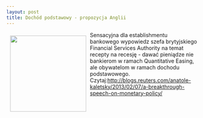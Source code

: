 ```yaml
---
layout: post
title: Dochód podstawowy - propozycja Anglii
---
```


<p><img src="{{site.baseurl}}\articles\pictures\465.Adair_Turner.jpg" align="left" style="margin: 10px 10px" width="200"><!--126-->
<p>Sensacyjna dla establishmentu bankowego wypowiedz szefa brytyjskiego Financial Services Authority na temat recepty na recesję - dawać pieniądze nie bankierom w ramach Quantitative Easing, ale obywatelom w ramach dochodu podstawowego. Czytaj:<a href="http://blogs.reuters.com/anatole-kaletsky/2013/02/07/a-breakthrough-speech-on-monetary-policy/" title="Adair Turner " target="">http://blogs.reuters.com/anatole-kaletsky/2013/02/07/a-breakthrough-speech-on-monetary-policy/</a></p>